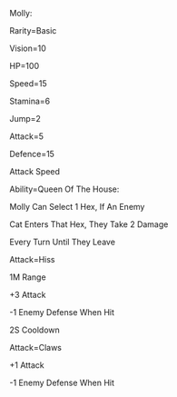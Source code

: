 Molly:

Rarity=Basic

Vision=10

HP=100

Speed=15

Stamina=6

Jump=2

Attack=5

Defence=15

Attack Speed

Ability=Queen Of The House:

Molly Can Select 1 Hex, If An Enemy

Cat Enters That Hex, They Take 2 Damage

Every Turn Until They Leave

Attack=Hiss

1M Range

+3 Attack

-1 Enemy Defense When Hit

2S Cooldown

Attack=Claws

+1 Attack

-1 Enemy Defense When Hit
